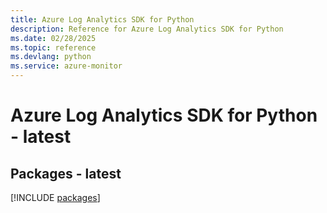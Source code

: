 ```yaml
---
title: Azure Log Analytics SDK for Python
description: Reference for Azure Log Analytics SDK for Python
ms.date: 02/28/2025
ms.topic: reference
ms.devlang: python
ms.service: azure-monitor
---
```

# Azure Log Analytics SDK for Python - latest
## Packages - latest
[!INCLUDE [packages](log-analytics-index.md)]